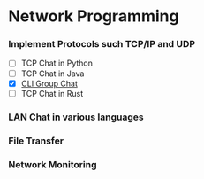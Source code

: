 # Network Programming


### Implement Protocols such TCP/IP and UDP
- [ ]  TCP Chat in Python
- [ ]  TCP Chat in Java
- [x]  [CLI Group Chat](https://github.com/programmer-233/GroupChat)
- [ ]  TCP Chat in Rust
  
### LAN Chat in various languages
### File Transfer
### Network Monitoring
